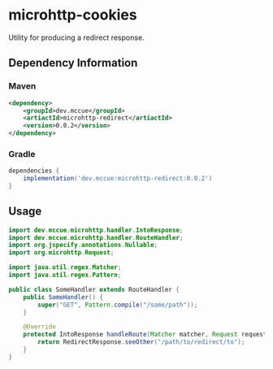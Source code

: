 # microhttp-cookies

Utility for producing a redirect response.

## Dependency Information

### Maven

```xml
<dependency>
    <groupId>dev.mccue</groupId>
    <artiactId>microhttp-redirect</artiactId>
    <version>0.0.2</version>
</dependency>
```

### Gradle

```groovy
dependencies {
    implementation('dev.mccue:microhttp-redirect:0.0.2')
}
```

## Usage

```java
import dev.mccue.microhttp.handler.IntoResponse;
import dev.mccue.microhttp.handler.RouteHandler;
import org.jspecify.annotations.Nullable;
import org.microhttp.Request;

import java.util.regex.Matcher;
import java.util.regex.Pattern;

public class SomeHandler extends RouteHandler {
    public SomeHandler() {
        super("GET", Pattern.compile("/some/path"));
    }

    @Override
    protected IntoResponse handleRoute(Matcher matcher, Request request) {
        return RedirectResponse.seeOther("/path/to/redirect/to");
    }
}
```